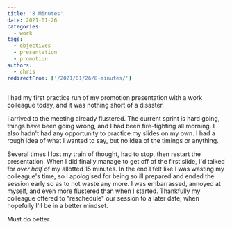 ```yaml
---
title: '8 Minutes'
date: 2021-01-26
categories:
  - work
tags:
  - objectives
  - presentation
  - promotion
authors:
  - chris
redirectFrom: ['/2021/01/26/8-minutes/']
---
```


I had my first practice run of my promotion presentation with a work colleague today, and it was nothing short of a disaster.

I arrived to the meeting already flustered. The current sprint is hard going, things have been going wrong, and I had been fire-fighting all morning. I also hadn't had any opportunity to practice my slides on my own. I had a rough idea of what I wanted to say, but no idea of the timings or anything.

Several times I lost my train of thought, had to stop, then restart the presentation. When I did finally manage to get off of the first slide, I'd talked for _over half_ of my allotted 15 minutes. In the end I felt like I was wasting my colleague's time, so I apologised for being so ill prepared and ended the session early so as to not waste any more. I was embarrassed, annoyed at myself, and even more flustered than when I started. Thankfully my colleague offered to "reschedule" our session to a later date, when hopefully I'll be in a better mindset.

Must do better.
